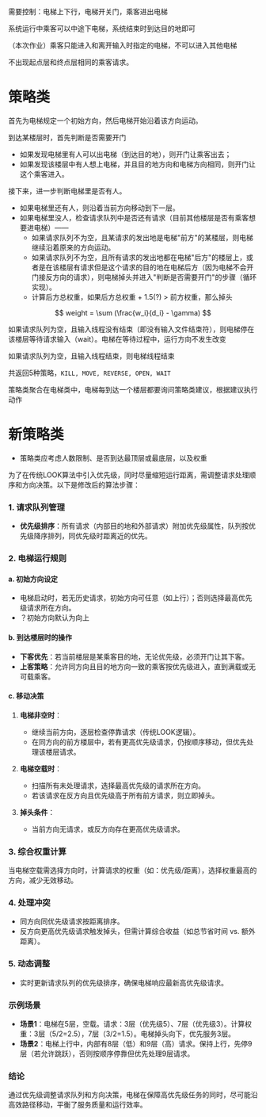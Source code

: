 需要控制：电梯上下行，电梯开关门，乘客进出电梯

系统运行中乘客可以中途下电梯，系统结束时到达目的地即可

（本次作业）乘客只能进入和离开输入时指定的电梯，不可以进入其他电梯

不出现起点层和终点层相同的乘客请求。

# 策略类

首先为电梯规定一个初始方向，然后电梯开始沿着该方向运动。

到达某楼层时，首先判断是否需要开门
- 如果发现电梯里有人可以出电梯（到达目的地），则开门让乘客出去；
- 如果发现该楼层中有人想上电梯，并且目的地方向和电梯方向相同，则开门让这个乘客进入。

接下来，进一步判断电梯里是否有人。
- 如果电梯里还有人，则沿着当前方向移动到下一层。
- 如果电梯里没人，检查请求队列中是否还有请求（目前其他楼层是否有乘客想要进电梯）——
    - 如果请求队列不为空，且某请求的发出地是电梯"前方"的某楼层，则电梯继续沿着原来的方向运动。
    - 如果请求队列不为空，且所有请求的发出地都在电梯"后方"的楼层上，或者是在该楼层有请求但是这个请求的目的地在电梯后方（因为电梯不会开门接反方向的请求），则电梯掉头并进入"判断是否需要开门"的步骤（循环实现）。
    - 计算后方总权重，如果后方总权重 + 1.5(?) > 前方权重，那么掉头

$$
weight = \sum (\frac{w_i}{d_i} - \gamma)
$$

如果请求队列为空，且输入线程没有结束（即没有输入文件结束符），则电梯停在该楼层等待请求输入（wait）。电梯在等待过程中，运行方向不发生改变

如果请求队列为空，且输入线程结束，则电梯线程结束

共返回5种策略，`KILL, MOVE, REVERSE, OPEN, WAIT`

策略类聚合在电梯类中，电梯每到达一个楼层都要询问策略类建议，根据建议执行动作

# 新策略类

- 策略类应考虑人数限制、是否到达最顶层或最底层，以及权重

为了在传统LOOK算法中引入优先级，同时尽量缩短运行距离，需调整请求处理顺序和方向决策。以下是修改后的算法步骤：

### 1. 请求队列管理
- **优先级排序**：所有请求（内部目的地和外部请求）附加优先级属性，队列按优先级降序排列，同优先级时距离近的优先。

### 2. 电梯运行规则
#### a. 初始方向设定
- 电梯启动时，若无历史请求，初始方向可任意（如上行）；否则选择最高优先级请求所在方向。
- ？初始方向默认为向上

#### b. 到达楼层时的操作
- **下客优先**：若当前楼层是某乘客目的地，无论优先级，必须开门让其下客。
- **上客策略**：允许同方向且目的地方向一致的乘客按优先级进入，直到满载或无可载乘客。

#### c. 移动决策
1. **电梯非空时**：
   - 继续当前方向，逐层检查停靠请求（传统LOOK逻辑）。
   - 在同方向的前方楼层中，若有更高优先级请求，仍按顺序移动，但优先处理该楼层请求。

2. **电梯空载时**：
   - 扫描所有未处理请求，选择最高优先级的请求所在方向。
   - 若该请求在反方向且优先级高于所有前方请求，则立即掉头。

3. **掉头条件**：
   - 当前方向无请求，或反方向存在更高优先级请求。

### 3. 综合权重计算
当电梯空载需选择方向时，计算请求的权重（如：优先级/距离），选择权重最高的方向，减少无效移动。

### 4. 处理冲突
- 同方向同优先级请求按距离排序。
- 反方向更高优先级请求触发掉头，但需计算综合收益（如总节省时间 vs. 额外距离）。

### 5. 动态调整
- 实时更新请求队列的优先级排序，确保电梯响应最新高优先级请求。

### 示例场景
- **场景1**：电梯在5层，空载。请求：3层（优先级5）、7层（优先级3）。计算权重：3层（5/2=2.5），7层（3/2=1.5）。电梯掉头向下，优先服务3层。
- **场景2**：电梯上行中，内部有8层（低）和9层（高）请求。保持上行，先停9层（若允许跳跃），否则按顺序停靠但优先处理9层请求。

### 结论
通过优先级调整请求队列和方向决策，电梯在保障高优先级任务的同时，尽可能沿高效路径移动，平衡了服务质量和运行效率。